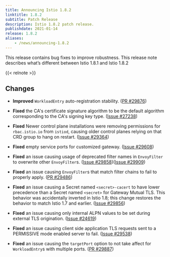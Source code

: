 ```yaml
---
title: Announcing Istio 1.8.2
linktitle: 1.8.2
subtitle: Patch Release
description: Istio 1.8.2 patch release.
publishdate: 2021-01-14
release: 1.8.2
aliases:
    - /news/announcing-1.8.2
---
```


This release contains bug fixes to improve robustness. This release note describes what’s different between Istio 1.8.1 and Istio 1.8.2

{{< relnote >}}

## Changes

- **Improved** `WorkloadEntry` auto-registration stability.
  ([PR #29876](https://github.com/istio/istio/pull/29876))

- **Fixed** the CA's certificate signature algorithm to be the default algorithm corresponding to the CA's signing key type.
  ([Issue #27238](https://github.com/istio/istio/issues/27238))

- **Fixed** Newer control plane installations were removing permissions for `rbac.istio.io` from `istiod`, causing
older control planes relying on that CRD group to hang on restart.
  ([Issue #29364](https://github.com/istio/istio/issues/29364))

- **Fixed** empty service ports for customized gateway.
  ([Issue #29608](https://github.com/istio/istio/issues/29608))

- **Fixed** an issue causing usage of deprecated filter names in `EnvoyFilter` to overwrite other `EnvoyFilter`s.
  ([Issue #29858](https://github.com/istio/istio/issues/29858))([Issue #29909](https://github.com/istio/istio/issues/29909))

- **Fixed** an issue causing `EnvoyFilter`s that match filter chains to fail to properly apply.
   ([PR #29486](https://github.com/istio/istio/pull/29486))

- **Fixed** an issue causing a Secret named `<secret>-cacert` to have lower precedence than a Secret named `<secret>` for Gateway Mutual TLS. This behavior was accidentally inverted in Istio 1.8; this change restores the behavior to match Istio 1.7 and earlier.
  ([Issue #29856](https://github.com/istio/istio/issues/29856))

- **Fixed** an issue causing only internal ALPN values to be set during external TLS origination.
  ([Issue #24619](https://github.com/istio/istio/issues/24619))

- **Fixed** an issue causing client side application TLS requests sent to a PERMISSIVE mode enabled server to fail.
  ([Issue #29538](https://github.com/istio/istio/issues/29538))

- **Fixed** an issue causing the `targetPort` option to not take affect for `WorkloadEntry`s with multiple ports.
  ([PR #29887](https://github.com/istio/istio/pull/29887))
